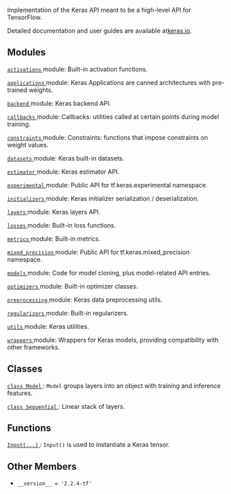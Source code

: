 Implementation of the Keras API meant to be a high-level API for TensorFlow.

Detailed documentation and user guides are available at[keras.io](https://keras.io).

## Modules
[ `activations` ](https://tensorflow.google.cn/api_docs/python/tf/keras/activations) module: Built-in activation functions.

[ `applications` ](https://tensorflow.google.cn/api_docs/python/tf/keras/applications) module: Keras Applications are canned architectures with pre-trained weights.

[ `backend` ](https://tensorflow.google.cn/api_docs/python/tf/keras/backend) module: Keras backend API.

[ `callbacks` ](https://tensorflow.google.cn/api_docs/python/tf/keras/callbacks) module: Callbacks: utilities called at certain points during model training.

[ `constraints` ](https://tensorflow.google.cn/api_docs/python/tf/keras/constraints) module: Constraints: functions that impose constraints on weight values.

[ `datasets` ](https://tensorflow.google.cn/api_docs/python/tf/keras/datasets) module: Keras built-in datasets.

[ `estimator` ](https://tensorflow.google.cn/api_docs/python/tf/keras/estimator) module: Keras estimator API.

[ `experimental` ](https://tensorflow.google.cn/api_docs/python/tf/keras/experimental) module: Public API for tf.keras.experimental namespace.

[ `initializers` ](https://tensorflow.google.cn/api_docs/python/tf/keras/initializers) module: Keras initializer serialization / deserialization.

[ `layers` ](https://tensorflow.google.cn/api_docs/python/tf/keras/layers) module: Keras layers API.

[ `losses` ](https://tensorflow.google.cn/api_docs/python/tf/keras/losses) module: Built-in loss functions.

[ `metrics` ](https://tensorflow.google.cn/api_docs/python/tf/keras/metrics) module: Built-in metrics.

[ `mixed_precision` ](https://tensorflow.google.cn/api_docs/python/tf/keras/mixed_precision) module: Public API for tf.keras.mixed_precision namespace.

[ `models` ](https://tensorflow.google.cn/api_docs/python/tf/keras/models) module: Code for model cloning, plus model-related API entries.

[ `optimizers` ](https://tensorflow.google.cn/api_docs/python/tf/keras/optimizers) module: Built-in optimizer classes.

[ `preprocessing` ](https://tensorflow.google.cn/api_docs/python/tf/keras/preprocessing) module: Keras data preprocessing utils.

[ `regularizers` ](https://tensorflow.google.cn/api_docs/python/tf/keras/regularizers) module: Built-in regularizers.

[ `utils` ](https://tensorflow.google.cn/api_docs/python/tf/keras/utils) module: Keras utilities.

[ `wrappers` ](https://tensorflow.google.cn/api_docs/python/tf/keras/wrappers) module: Wrappers for Keras models, providing compatibility with other frameworks.

## Classes
[ `class Model` ](https://tensorflow.google.cn/api_docs/python/tf/keras/Model):  `Model`  groups layers into an object with training and inference features.

[ `class Sequential` ](https://tensorflow.google.cn/api_docs/python/tf/keras/Sequential): Linear stack of layers.

## Functions
[ `Input(...)` ](https://tensorflow.google.cn/api_docs/python/tf/keras/Input):  `Input()`  is used to instantiate a Keras tensor.

## Other Members
-  `__version__ = '2.2.4-tf'`  []()
